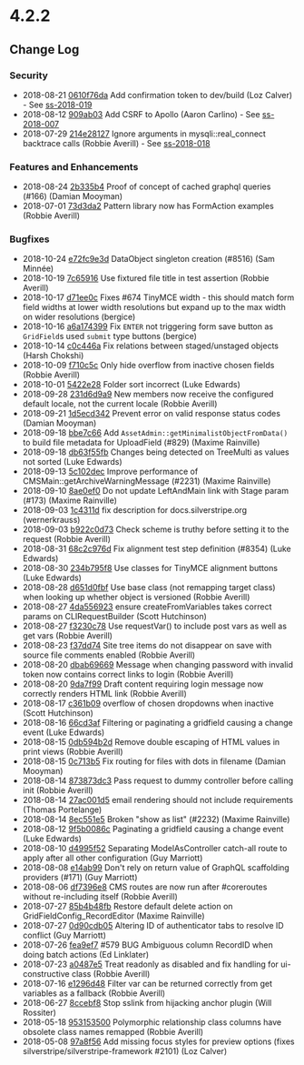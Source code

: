 # 4.2.2

<!--- Changes below this line will be automatically regenerated -->

## Change Log

### Security

 * 2018-08-21 [0610f76da](https://github.com/silverstripe/silverstripe-framework/commit/0610f76da02ac53a1b51cdfe9eac34e943a66991) Add confirmation token to dev/build (Loz Calver) - See [ss-2018-019](https://www.silverstripe.org/download/security-releases/ss-2018-019)
 * 2018-08-12 [909ab03](https://github.com/silverstripe/silverstripe-admin/commit/909ab03fc4e742a05a06c33c5233691fd7466836) Add CSRF to Apollo (Aaron Carlino) - See [ss-2018-007](https://www.silverstripe.org/download/security-releases/ss-2018-007)
 * 2018-07-29 [214e28127](https://github.com/silverstripe/silverstripe-framework/commit/214e28127f5425b61c15b69f884afdbad31133c2) Ignore arguments in mysqli::real_connect backtrace calls (Robbie Averill) - See [ss-2018-018](https://www.silverstripe.org/download/security-releases/ss-2018-018)

### Features and Enhancements

 * 2018-08-24 [2b335b4](https://github.com/silverstripe/silverstripe-graphql/commit/2b335b4239946f9a6fb1d525452cf1fe6d22a9ce) Proof of concept of cached graphql queries (#166) (Damian Mooyman)
 * 2018-07-01 [73d3da2](https://github.com/silverstripe/silverstripe-admin/commit/73d3da2bc8566cb1cb5da0124b7deb513728b5ab) Pattern library now has FormAction examples (Robbie Averill)

### Bugfixes

 * 2018-10-24 [e72fc9e3d](https://github.com/silverstripe/silverstripe-framework/commit/e72fc9e3d0f35a1d43f55f83f9919f67d72fb7cb) DataObject singleton creation (#8516) (Sam Minnée)
 * 2018-10-19 [7c65916](https://github.com/silverstripe/silverstripe-asset-admin/commit/7c659167f2eda63d882a097f2f413b9f3cb79e31) Use fixtured file title in test assertion (Robbie Averill)
 * 2018-10-17 [d71ee0c](https://github.com/silverstripe/silverstripe-admin/commit/d71ee0ce9898e73c9a7d913356fc6bfe6c2b42fc) Fixes #674 TinyMCE width - this should match form field widths at lower width resolutions but expand up to the max width on wider resolutions (bergice)
 * 2018-10-16 [a6a174399](https://github.com/silverstripe/silverstripe-framework/commit/a6a17439976710b2311558d363b5467fa429dcca) Fix `ENTER` not triggering form save button as `GridField`s used `submit` type buttons (bergice)
 * 2018-10-14 [c0c446a](https://github.com/silverstripe/silverstripe-versioned/commit/c0c446ad8f29dd66398feb38f5d92fa4f60a4a8b) Fix relations between staged/unstaged objects (Harsh Chokshi)
 * 2018-10-09 [f710c5c](https://github.com/silverstripe/silverstripe-admin/commit/f710c5cdcd2cf95fdaa738f55c0f2529fcbe826d) Only hide overflow from inactive chosen fields (Robbie Averill)
 * 2018-10-01 [5422e28](https://github.com/silverstripe/silverstripe-asset-admin/commit/5422e28635cec8f285eb422fa85f57f4418c09b8) Folder sort incorrect (Luke Edwards)
 * 2018-09-28 [231d6d9a9](https://github.com/silverstripe/silverstripe-framework/commit/231d6d9a9f388e10cf77149aec22e947db648644) New members now receive the configured default locale, not the current locale (Robbie Averill)
 * 2018-09-21 [1d5ecd342](https://github.com/silverstripe/silverstripe-framework/commit/1d5ecd342e417b4707a3bbc34e97949bffd14afb) Prevent error on valid response status codes (Damian Mooyman)
 * 2018-09-18 [bbe7c66](https://github.com/silverstripe/silverstripe-asset-admin/commit/bbe7c660cf40d4c942eaf6e76755eeaf46c63471) Add `AssetAdmin::getMinimalistObjectFromData()` to build file metadata for UploadField (#829) (Maxime Rainville)
 * 2018-09-18 [db63f55fb](https://github.com/silverstripe/silverstripe-framework/commit/db63f55fbb8e635e4e7215b7b7eff4e1f1cb7b22) Changes being detected on TreeMulti as values not sorted (Luke Edwards)
 * 2018-09-13 [5c102dec](https://github.com/silverstripe/silverstripe-cms/commit/5c102decbde43395e14aeff83a20c4c6f1d048ae) Improve performance of CMSMain::getArchiveWarningMessage (#2231) (Maxime Rainville)
 * 2018-09-10 [8ae0ef0](https://github.com/silverstripe/silverstripe-versioned/commit/8ae0ef0002a229d233f7395cfed15c979c3f1698) Do not update LeftAndMain link with Stage param (#173) (Maxime Rainville)
 * 2018-09-03 [1c4311d](https://github.com/silverstripe/silverstripe-asset-admin/commit/1c4311d4e6548600272daa0ce83afa12cf7e99c3) fix description for docs.silverstripe.org (wernerkrauss)
 * 2018-09-03 [b922c0d73](https://github.com/silverstripe/silverstripe-framework/commit/b922c0d7327b5d0222dd280afcb64f83a09ea859) Check scheme is truthy before setting it to the request (Robbie Averill)
 * 2018-08-31 [68c2c976d](https://github.com/silverstripe/silverstripe-framework/commit/68c2c976d4813607a420ac4cda7b01f0a7aee8c7) Fix alignment test step definition (#8354) (Luke Edwards)
 * 2018-08-30 [234b795f8](https://github.com/silverstripe/silverstripe-framework/commit/234b795f89657c6b25da6101a9fc878e3297c301) Use classes for TinyMCE alignment buttons (Luke Edwards)
 * 2018-08-28 [d651d0fbf](https://github.com/silverstripe/silverstripe-framework/commit/d651d0fbfcababeaf317b27cb00b4f33b9d99eab) Use base class (not remapping target class) when looking up whether object is versioned (Robbie Averill)
 * 2018-08-27 [4da556923](https://github.com/silverstripe/silverstripe-framework/commit/4da5569232505ee574e0b5106ff2116611393aa4) ensure createFromVariables takes correct params on CLIRequestBuilder (Scott Hutchinson)
 * 2018-08-27 [f3230c78](https://github.com/silverstripe/silverstripe-reports/commit/f3230c78d4e3731a10a5f4c508bc68c6a8534866) Use requestVar() to include post vars as well as get vars (Robbie Averill)
 * 2018-08-23 [f37dd74](https://github.com/silverstripe/silverstripe-admin/commit/f37dd74be7afae5e40e85ce2a90a4d92bf7e80bb) Site tree items do not disappear on save with source file comments enabled (Robbie Averill)
 * 2018-08-20 [dbab69669](https://github.com/silverstripe/silverstripe-framework/commit/dbab6966908f0a293ee6d469cec6b4650dc5a0f1) Message when changing password with invalid token now contains correct links to login (Robbie Averill)
 * 2018-08-20 [9da7f99](https://github.com/silverstripe/silverstripe-versioned/commit/9da7f991f33ac16070b2e47b764b216a87f96622) Draft content requiring login message now correctly renders HTML link (Robbie Averill)
 * 2018-08-17 [c361b09](https://github.com/silverstripe/silverstripe-admin/commit/c361b091b1640c25f1d23914489212fce1e29377) overflow of chosen dropdowns when inactive (Scott Hutchinson)
 * 2018-08-16 [66cd3af](https://github.com/silverstripe/silverstripe-admin/commit/66cd3af09fcf68bf177a46ac57434442642d1b7c) Filtering or paginating a gridfield causing a change event (Luke Edwards)
 * 2018-08-15 [0db594b2d](https://github.com/silverstripe/silverstripe-framework/commit/0db594b2d39c93dd2e911414bee5520c84048906) Remove double escaping of HTML values in print views (Robbie Averill)
 * 2018-08-15 [0c713b5](https://github.com/silverstripe/silverstripe-assets/commit/0c713b5b1eb6a08ac00dcadb187b8b3ef7115fc4) Fix routing for files with dots in filename (Damian Mooyman)
 * 2018-08-14 [873873dc3](https://github.com/silverstripe/silverstripe-framework/commit/873873dc303ce2041aa23e365464133a359e1561) Pass request to dummy controller before calling init (Robbie Averill)
 * 2018-08-14 [27ac001d5](https://github.com/silverstripe/silverstripe-framework/commit/27ac001d5b27cce4f80ce4b3335c14708b116830) email rendering should not include requirements (Thomas Portelange)
 * 2018-08-14 [8ec551e5](https://github.com/silverstripe/silverstripe-cms/commit/8ec551e57b04d00d6897d06c2779557f0ec8109d) Broken "show as list" (#2232) (Maxime Rainville)
 * 2018-08-12 [9f5b0086c](https://github.com/silverstripe/silverstripe-framework/commit/9f5b0086cb1a0259c5c87ea205390c5e69dcae90) Paginating a gridfield causing a change event (Luke Edwards)
 * 2018-08-10 [d4995f52](https://github.com/silverstripe/silverstripe-cms/commit/d4995f5204f020f75fbddb3e49b944a54be5c6c2) Separating ModelAsController catch-all route to apply after all other configuration (Guy Marriott)
 * 2018-08-08 [e14ab99](https://github.com/silverstripe/silverstripe-graphql/commit/e14ab991f5c99cee6b1bdfa18ab07a1e4b40961e) Don't rely on return value of GraphQL scaffolding providers (#171) (Guy Marriott)
 * 2018-08-06 [df7396e8](https://github.com/silverstripe/silverstripe-cms/commit/df7396e8845eea7a75e73237de9ee7e4cb6568f6) CMS routes are now run after #coreroutes without re-including itself (Robbie Averill)
 * 2018-07-27 [85b4b48fb](https://github.com/silverstripe/silverstripe-framework/commit/85b4b48fb5489cdba4b18cbf510d883986dd61c1) Restore default delete action on GridFieldConfig_RecordEditor (Maxime Rainville)
 * 2018-07-27 [0d90cdb05](https://github.com/silverstripe/silverstripe-framework/commit/0d90cdb05d058763e5e52720ab653c5cc391dc3b) Altering ID of authenticator tabs to resolve ID conflict (Guy Marriott)
 * 2018-07-26 [fea9ef7](https://github.com/silverstripe/silverstripe-admin/commit/fea9ef7d2a53904086f9fad6eedba7bb307c8578) #579 BUG Ambiguous column RecordID when doing batch actions (Ed Linklater)
 * 2018-07-23 [a0487e5](https://github.com/silverstripe/silverstripe-admin/commit/a0487e59fc04af0d15e66d4c2874051288b4e63e) Treat readonly as disabled and fix handling for ui-constructive class (Robbie Averill)
 * 2018-07-16 [e1296d48](https://github.com/silverstripe/silverstripe-reports/commit/e1296d4813ac1b677aa7a612ba0ad3b2ba62ccae) Filter var can be returned correctly from get variables as a fallback (Robbie Averill)
 * 2018-06-27 [8ccebf8](https://github.com/silverstripe/silverstripe-admin/commit/8ccebf813e95980363a92ec37332d2241327441f) Stop sslink from hijacking anchor plugin (Will Rossiter)
 * 2018-05-18 [953153500](https://github.com/silverstripe/silverstripe-framework/commit/953153500d490f5b5abf7283c34242c3b22a855a) Polymorphic relationship class columns have obsolete class names remapped (Robbie Averill)
 * 2018-05-08 [97a8f56](https://github.com/silverstripe/silverstripe-admin/commit/97a8f56c43ddb3c77a5bbc452755d44afb9a9472) Add missing focus styles for preview options (fixes silverstripe/silverstripe-framework #2101) (Loz Calver)
